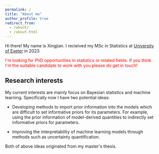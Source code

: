 ```yaml
---
permalink: /
title: "About me"
author_profile: true
redirect_from: 
  - /about/
  - /about.html
---
```


Hi there! My name is Xingjian. I recieived my MSc in Statistics at [University of Exeter](https://www.exeter.ac.uk/) in 2023.

<span style="color:red">I'm looking for PhD opportunities in statistics or related fields. If you think I'm the suitable candidate to work with you please do get in touch!

Research interests
------
My current interests are mainly focus on Bayesian statistics and machine learning. Specifically now I have two potential ideas: 

- Developing methods to import prior information into the models which are difficult to set informative priors for its parameters. For example, using the prior information of model-derived quantities to indirectly set informative priors for parameters.

- Improving the interpretability of machine learning models through methods such as uncertainty quantification.

Both of above ideas originated from my master's thesis. 
